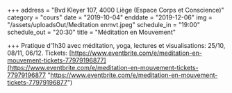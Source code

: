 +++
address = "Bvd Kleyer 107, 4000 Liège (Espace Corps et Conscience)"
category = "cours"
date = "2019-10-04"
enddate = "2019-12-06"
img = "/assets/uploadsOut/Meditation enmvt.jpeg"
schedule_in = "19:00"
schedule_out = "20:30"
title = "Méditation en Mouvement"

+++
Pratique d’1h30 avec méditation, yoga, lectures et visualisations: 25/10, 08/11, 06/12. Tickets: [https://www.eventbrite.com/e/meditation-en-mouvement-tickets-77979196877](https://www.eventbrite.com/e/meditation-en-mouvement-tickets-77979196877 "https://www.eventbrite.com/e/meditation-en-mouvement-tickets-77979196877")